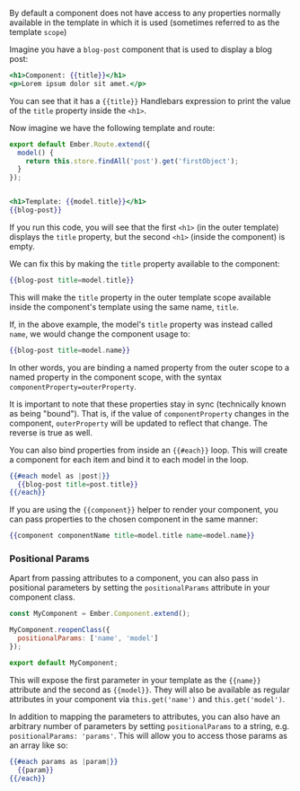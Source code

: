 By default a component does not have access to any properties normally
available in the template in which it is used (sometimes referred to
as the template `scope`)

Imagine you have a `blog-post` component that is used to
display a blog post:

```app/templates/components/blog-post.hbs
<h1>Component: {{title}}</h1>
<p>Lorem ipsum dolor sit amet.</p>
```

You can see that it has a `{{title}}` Handlebars expression to print the
value of the `title` property inside the `<h1>`.

Now imagine we have the following template and route:

```app/routes/index.js
export default Ember.Route.extend({
  model() {
    return this.store.findAll('post').get('firstObject');
  }
});
```

```app/templates/index.hbs

<h1>Template: {{model.title}}</h1>
{{blog-post}}
```

If you run this code, you will see that the first `<h1>` (in the outer
template) displays the `title` property, but the second `<h1>` (inside
the component) is empty.

We can fix this by making the `title` property available to the
component:

```handlebars
{{blog-post title=model.title}}
```

This will make the `title` property in the outer template scope
available inside the component's template using the same name, `title`.

If, in the above example, the model's `title` property was instead
called `name`, we would change the component usage to:

```handlebars
{{blog-post title=model.name}}
```

In other words, you are binding a named property from the outer scope to
a named property in the component scope, with the syntax
`componentProperty=outerProperty`.

It is important to note that these properties stay in sync (technically
known as being "bound"). That is, if the value of `componentProperty`
changes in the component, `outerProperty` will be updated to reflect that
change. The reverse is true as well.

You can also bind properties from inside an `{{#each}}` loop. This will
create a component for each item and bind it to each model in the loop.

```handlebars
{{#each model as |post|}}
  {{blog-post title=post.title}}
{{/each}}
```
If you are using the `{{component}}` helper to render your component, you can
pass properties to the chosen component in the same manner:

```handlebars
{{component componentName title=model.title name=model.name}}
```

### Positional Params

Apart from passing attributes to a component, you can also pass in positional parameters
by setting the `positionalParams` attribute in your component class.

```app/components/x-visit.js
const MyComponent = Ember.Component.extend();

MyComponent.reopenClass({
  positionalParams: ['name', 'model']
});

export default MyComponent;
```

This will expose the first parameter in your template as the `{{name}}` attribute and the second as `{{model}}`. They will also be available as regular attributes in your component via `this.get('name')` and `this.get('model')`.

In addition to mapping the parameters to attributes, you can also have an arbitrary number of parameters by setting `positionalParams`
to a string, e.g. `positionalParams: 'params'`. This will allow you to access those params as an array like so:

```app/templates/components/x-visit.hbs
{{#each params as |param|}}
  {{param}}
{{/each}}
```
